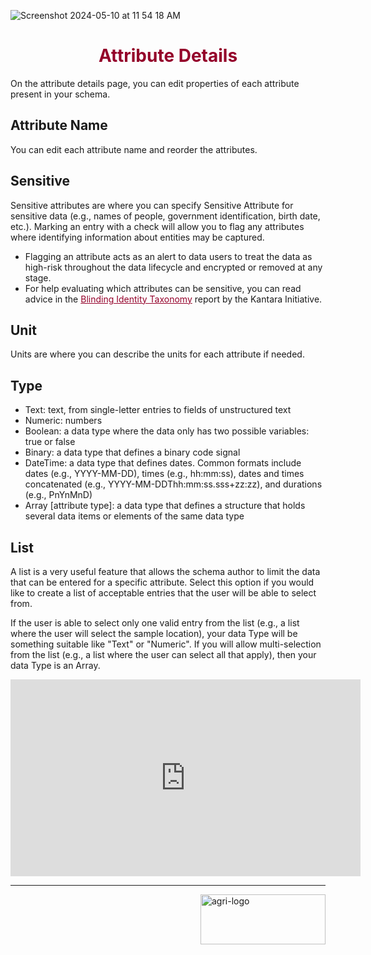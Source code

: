 ![Screenshot 2024-05-10 at 11 54 18 AM](https://github.com/agrifooddatacanada/OCA_Composer/assets/136002781/88f15143-3c3c-4c63-9137-a388cef96eaf)

<h1 style="text-align: center; color: #94002a;">Attribute Details</h1>

On the attribute details page, you can edit properties of each attribute present in your schema.

## Attribute Name

You can edit each attribute name and reorder the attributes.

## Sensitive

Sensitive attributes are where you can specify Sensitive Attribute for sensitive data (e.g., names of people, government identification, birth date, etc.). Marking an entry with a check will allow you to flag any attributes where identifying information about entities may be captured.

- Flagging an attribute acts as an alert to data users to treat the data as high-risk throughout the data lifecycle and encrypted or removed at any stage.
- For help evaluating which attributes can be sensitive, you can read advice in the <a href="https://docs.kantarainitiative.org/Blinding-Identity-Taxonomy-Report-Version-1.0.html" style="color: #94002a;">Blinding Identity Taxonomy</a> report by the Kantara Initiative.

## Unit

Units are where you can describe the units for each attribute if needed.

## Type

- Text: text, from single-letter entries to fields of unstructured text
- Numeric: numbers
- Boolean: a data type where the data only has two possible variables: true or false
- Binary: a data type that defines a binary code signal
- DateTime: a data type that defines dates. Common formats include dates (e.g., YYYY-MM-DD), times (e.g., hh:mm:ss), dates and times concatenated (e.g., YYYY-MM-DDThh:mm:ss.sss+zz:zz), and durations (e.g., PnYnMnD)
- Array [attribute type]: a data type that defines a structure that holds several data items or elements of the same data type

## List

A list is a very useful feature that allows the schema author to limit the data that can be entered for a specific attribute. Select this option if you would like to create a list of acceptable entries that the user will be able to select from.

If the user is able to select only one valid entry from the list (e.g., a list where the user will select the sample location), your data Type will be something suitable like "Text" or "Numeric". If you will allow multi-selection from the list (e.g., a list where the user can select all that apply), then your data Type is an Array.

<iframe width="560" height="315" src="https://www.youtube.com/embed/T-Uzr3p41SM" title="YouTube video player" frameborder="0" allow="accelerometer; autoplay; clipboard-write; encrypted-media; gyroscope; picture-in-picture; web-share" allowfullscreen></iframe>

<br>

---

<div style="display: flex; flex-direction: column; align-items: flex-end;">
  <img src="https://github.com/agrifooddatacanada/OCA_Composer/assets/136002781/75d5efa5-15e9-4e24-abb2-1aac5a47857c" alt="agri-logo" style="height: 80px;width: 200px;">
</div>
